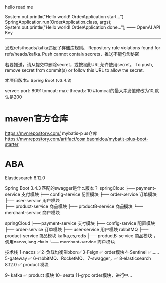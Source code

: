 hello read me

System.out.println("Hello world! OrderApplication start...");
SpringApplication.run(OrderApplication.class, args);
System.out.println("Hello world! OrderApplication done...");
—— OpenAI API Key ————————————————————————————————————

发现refs/heads/kafka违反了存储库规则。 Repository rule violations found for refs/heads/kafka.
Push cannot contain secrets，推送不能包含秘密

若要推送，请从提交中删除secret，或按照此URL允许使用secret。 To push, remove secret from commit(s) or follow this URL to
allow the secret.

本项目版本:: Spring Boot (v3.4.3)

server:
port: 8091
tomcat:
max-threads: 10 #tomcat的最大并发值修改为10,默认是200

# maven官方仓库

https://mvnrepository.com/
mybatis-plus仓库
https://mvnrepository.com/artifact/com.baomidou/mybatis-plus-boot-starter

# ABA

Elasticsearch 8.12.0

Spring Boot 3.4.3 匹配的swagger是什么版本？
springCloud
├── payment-service 支付模块
├── config-service 配置模块
├── order-service 订单模块
├── user-service 用户模块   
├── product-service 商品模块 
├── productB-service 商品模块
└── merchant-service 商户模块

springCloud
├── payment-service 支付模块
├── config-service 配置模块
├── order-service 订单模块
├── user-service 用户模块   rabbitMQ
├── product-service 商品模块  kafka,es,redis
├── productB-service 商品模块 ，使用nacos,lang chain
└── merchant-service 商户模块

技术栈
1-nacos ✅
2-负载均衡Ribbon✅
3-Feign ✅ order模块
4-Sentinel ✅......
5-gateway ✅
6-rabbitMQ、RocketMQ，
7-swagger，✅
8-elasticsearch 8.12.0 ✅ product 模块

9- kafka ✅ product 模块
10- seata
11-grpc  order模块，进行中...



